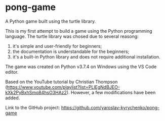 # pong-game

A Python game built using the turtle library. 

This is my first attempt to build a game using the Python programming language. The turtle library was chosed due to several reasong: 
1) it's simple and user-friendly for beginners;
2) the documentation is understandable for the beginners;
3) it's a built-in Python library and does not require additional installation. 

The game was created on Python v3.7.4 on Windows using the VS Code editor.

Based on the YouTube tutorial by Christian Thompson (https://www.youtube.com/playlist?list=PLlEgNdBJEO-kXk2PyBxhSmo84hsO3HAz2). However, a few modifications have been added.

Link to the GitHub project: https://github.com/yaroslav-kyrychenko/pong-game
